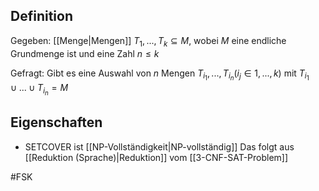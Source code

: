 ## Definition
Gegeben: [[Menge|Mengen]] $T_1, ..., T_k \subseteq M$, wobei $M$ eine endliche Grundmenge ist und eine Zahl $n \leq k$

Gefragt: Gibt es eine Auswahl von $n$ Mengen $T_{i_1}, ..., T_{i_n} (i_j \in {1, ..., k})$ mit  $T_{i_1} \cup ... \cup T_{i_n} = M$


## Eigenschaften
- SETCOVER ist [[NP-Vollständigkeit|NP-vollständig]]
Das folgt aus [[Reduktion (Sprache)|Reduktion]] vom [[3-CNF-SAT-Problem]]

#FSK 